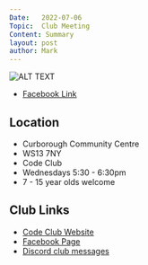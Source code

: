 ```yaml
---
Date:   2022-07-06
Topic:  Club Meeting
Content: Summary
layout: post
author: Mark
---
```



![ALT TEXT](https://scontent.fbhx6-1.fna.fbcdn.net/v/t39.30808-6/292490457_4998751880251872_3529829343219377758_n.jpg?_nc_cat=108&ccb=1-7&_nc_sid=5f2048&_nc_ohc=BaumnLrR1XIAX95mTbm&_nc_ht=scontent.fbhx6-1.fna&edm=AKK4YLsEAAAA&oh=00_AfAEiCJ_DgB-bjqkYmjklKajQq1cZxYvtKBDntsuEO5opg&oe=652B2E3E)

* [Facebook Link](https://www.facebook.com/1481985248595237/posts/4998752053585188/)

## Location

* Curborough Community Centre
* WS13 7NY
* Code Club
* Wednesdays 5:30 - 6:30pm
* 7 - 15 year olds welcome

## Club Links

* [Code Club Website](https://lichfield-code-club.github.io/)
* [Facebook Page](https://www.facebook.com/LichfieldCoders)
* [Discord club messages](https://discord.gg/szz6xGK)
